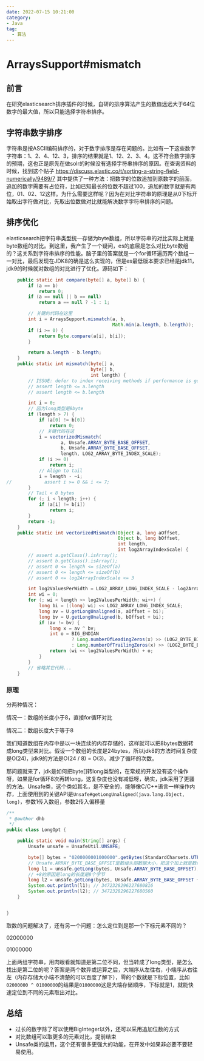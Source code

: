 ```yaml
---
date: 2022-07-15 10:21:00
category:
- Java
tag:
  - 算法
---
```


# ArraysSupport#mismatch



## 前言

在研究elasticsearch排序插件的时候，自研的排序算法产生的数值远远大于64位数字的最大值，所以只能选择字符串排序。

## 字符串数字排序

字符串是按ASCII编码排序的，对于数字排序是存在问题的。比如有一下这些数字字符串：1、2、4、12、3，排序的结果就是1、12、2、3、4。这不符合数字排序的预期，这也正是原先在做solr的时候没有选择字符串排序的原因。在查询资料的时候，找到这个贴子 https://discuss.elastic.co/t/sorting-a-string-field-numerically/9489/7 其中提供了一种方法：把数字的位数追加到原数字的前面，追加的数字需要有占位符，比如已知最长的位数不超过100，追加的数字就是有两位，01、02、12这样。为什么需要这样呢？因为在对比字符串的原理是从0下标开始取出字符做对比，先取出位数做对比就能解决数字字符串排序的问题。

## 排序优化

elasticsearch把字符串类型统一存储为byte数组，所以字符串的对比实际上就是byte数组的对比。到这里，我产生了一个疑问，es的底层是怎么对比byte数组的？这关系到字符串排序的性能。脑子里的答案就是一个for循环遍历两个数组一一对比，最后发现在JDK8的确是这么实现的，但是es最低版本要求已经是jdk11，jdk9的时候就对数组的对比进行了优化。源码如下：

```java
    public static int compare(byte[] a, byte[] b) {
        if (a == b)
            return 0;
        if (a == null || b == null)
            return a == null ? -1 : 1;

        // 关键的代码在这里
        int i = ArraysSupport.mismatch(a, b,
                                       Math.min(a.length, b.length));
        if (i >= 0) {
            return Byte.compare(a[i], b[i]);
        }

        return a.length - b.length;
    }
    public static int mismatch(byte[] a,
                               byte[] b,
                               int length) {
        // ISSUE: defer to index receiving methods if performance is good
        // assert length <= a.length
        // assert length <= b.length

        int i = 0;
        // 因为long类型是8byte
        if (length > 7) {
            if (a[0] != b[0])
                return 0;
            // 关键代码在这
            i = vectorizedMismatch(
                    a, Unsafe.ARRAY_BYTE_BASE_OFFSET,
                    b, Unsafe.ARRAY_BYTE_BASE_OFFSET,
                    length, LOG2_ARRAY_BYTE_INDEX_SCALE);
            if (i >= 0)
                return i;
            // Align to tail
            i = length - ~i;
//            assert i >= 0 && i <= 7;
        }
        // Tail < 8 bytes
        for (; i < length; i++) {
            if (a[i] != b[i])
                return i;
        }
        return -1;
    }
    public static int vectorizedMismatch(Object a, long aOffset,
                                         Object b, long bOffset,
                                         int length,
                                         int log2ArrayIndexScale) {
        // assert a.getClass().isArray();
        // assert b.getClass().isArray();
        // assert 0 <= length <= sizeOf(a)
        // assert 0 <= length <= sizeOf(b)
        // assert 0 <= log2ArrayIndexScale <= 3

        int log2ValuesPerWidth = LOG2_ARRAY_LONG_INDEX_SCALE - log2ArrayIndexScale;
        int wi = 0;
        for (; wi < length >> log2ValuesPerWidth; wi++) {
            long bi = ((long) wi) << LOG2_ARRAY_LONG_INDEX_SCALE;
            long av = U.getLongUnaligned(a, aOffset + bi);
            long bv = U.getLongUnaligned(b, bOffset + bi);
            if (av != bv) {
                long x = av ^ bv;
                int o = BIG_ENDIAN
                        ? Long.numberOfLeadingZeros(x) >> (LOG2_BYTE_BIT_SIZE + log2ArrayIndexScale)
                        : Long.numberOfTrailingZeros(x) >> (LOG2_BYTE_BIT_SIZE + log2ArrayIndexScale);
                return (wi << log2ValuesPerWidth) + o;
            }
        }
        // 省略其它代码...
    }
```

### 原理

分两种情况：

情况一：数组的长度小于8，直接for循环对比

情况二：数组长度大于等于8

我们知道数组在内存中是以一块连续的内存存储的，这样就可以把8bytes数据转成long类型来对比。假设一个数组的长度是24bytes，所以jdk8的方法时间复杂度是O(24)，jdk9的方法是O(24 / 8)  = O(3)。减少了循环的次数。



那问题就来了，jdk是如何把byte[]转long类型的，在常规的开发没有这个操作呀，如果是for循环8次再转long，这复杂度也没有减低呀，确实，jdk采用了更骚的方法。Unsafe类，这个类如其名，是不安全的，能够像C/C++语言一样操作内存，上面使用到的关键API是`Unsafe#getLongUnaligned(java.lang.Object, long)`，参数1传入数组，参数2传入偏移量

```java
/**
 * @author dhb
 */
public class LongOpt {

    public static void main(String[] args) {
        Unsafe unsafe = UnsafeUtil.UNSAFE;

        byte[] bytes = "0200000001000000".getBytes(StandardCharsets.UTF_8);
        // Unsafe.ARRAY_BYTE_BASE_OFFSET是数组头部数据大小，把这个加上就是数组元素的初始位置
        long l1 = unsafe.getLong(bytes, Unsafe.ARRAY_BYTE_BASE_OFFSET);
        // +8的原因是long的长度是8个字节
        long l2 = unsafe.getLong(bytes, Unsafe.ARRAY_BYTE_BASE_OFFSET + 8);
        System.out.println(l1); // 3472328296227680816
        System.out.println(l2); // 3472328296227680560
    }


}
```

取数的问题解决了，还有另一个问题：怎么定位到是那一个下标元素不同的？

02000000

01000000

上面两组字符串，用肉眼看就知道是第二位不同，但当转成了long类型，是怎么找出是第二位的呢？答案是两个数异或运算之后，大端序从左往右，小端序从右往左（内存存储大小端不清楚的可以百度了解下），零的个数就是下标位置，比如`02000000 ^ 01000000`的结果是`01000000`这是大端存储顺序，下标就是1，就能快速定位到不同的元素取出对比。

## 总结

- 过长的数字除了可以使用BigInteger以外，还可以采用追加位数的方式
- 对比数组可以取更多的元素对比，提前结束
- Unsafe类的运用，这个还有很多更强大的功能，在开发中如果非必要不要轻易使用。